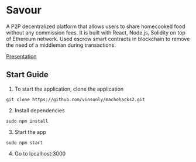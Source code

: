 # Savour

A P2P decentralized platform that allows users to share homecooked food without any commission fees. It is built with React, Node.js, Solidity on top of Ethereum network. Used escrow smart contracts in blockchain to remove the need of a middleman during transactions.

[Presentation](https://docs.google.com/presentation/d/1TzimqviEvQ3S9ioAAUQggTozc8YffqLt74V0Supxs2c/edit#slide=id.p)

## Start Guide

1. To start the application, clone the application

`git clone https://github.com/vinsonly/machohacks2.git`

2. Install dependencies

`sudo npm install`

3. Start the app

`sudo npm start`

4. Go to localhost:3000
